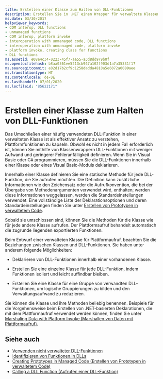 ```yaml
---
title: Erstellen einer Klasse zum Halten von DLL-Funktionen
description: Erstellen Sie in .NET einen Wrapper für verwaltete Klassen zur Aufnahme von DLL-Funktionen, mit dessen Hilfe Plattformfunktionalität gekapselt werden kann.
ms.date: 03/30/2017
helpviewer_keywords:
- COM interop, DLL functions
- unmanaged functions
- COM interop, platform invoke
- interoperation with unmanaged code, DLL functions
- interoperation with unmanaged code, platform invoke
- platform invoke, creating class for functions
- DLL functions
ms.assetid: e08e4c34-0223-45f7-aa55-a3d8dd979b0f
ms.openlocfilehash: b8aa0361ee5213cb947a102f903d1a7a35331f17
ms.sourcegitcommit: e02d17b2cf9c1258dadda4810a5e6072a0089aee
ms.translationtype: HT
ms.contentlocale: de-DE
ms.lasthandoff: 07/01/2020
ms.locfileid: "85622171"
---
```

# <a name="creating-a-class-to-hold-dll-functions"></a>Erstellen einer Klasse zum Halten von DLL-Funktionen
Das Umschließen einer häufig verwendeten DLL-Funktion in einer verwalteten Klasse ist als effektiver Ansatz zu verstehen, Plattformfunktionen zu kapseln. Obwohl es nicht in jedem Fall erforderlich ist, können Sie mithilfe von Klassenwrappern DLL-Funktionen mit weniger Aufwand und geringerer Fehleranfälligkeit definieren. Wenn Sie in Visual Basic oder C# programmieren, müssen Sie die DLL-Funktionen innerhalb einer Klasse oder eines Visual Basic-Moduls deklarieren.  
  
 Innerhalb einer Klasse definieren Sie eine statische Methode für jede DLL-Funktion, die Sie aufrufen möchten. Die Definition kann zusätzliche Informationen wie den Zeichensatz oder die Aufrufkonvention, die bei der Übergabe von Methodenargumenten verwendet wird, enthalten; werden diese Informationen weggelassen, werden die Standardeinstellungen verwendet. Eine vollständige Liste der Deklarationsoptionen und deren Standardeinstellungen finden Sie unter [Erstellen von Prototypen in verwaltetem Code](creating-prototypes-in-managed-code.md).  
  
 Sobald sie umschlossen sind, können Sie die Methoden für die Klasse wie für jede andere Klasse aufrufen. Der Plattformaufruf behandelt automatisch die zugrunde liegenden exportierten Funktionen.  
  
 Beim Entwurf einer verwalteten Klasse für Plattformaufruf, beachten Sie die Beziehungen zwischen Klassen und DLL-Funktionen. Sie haben unter anderem folgende Möglichkeiten:  
  
- Deklarieren von DLL-Funktionen innerhalb einer vorhandenen Klasse.  
  
- Erstellen Sie eine einzelne Klasse für jede DLL-Funktion, indem Funktionen isoliert und leicht auffindbar bleiben.  
  
- Erstellen Sie eine Klasse für eine Gruppe von verwandten DLL-Funktionen, um logische Gruppierungen zu bilden und den Verwaltungsaufwand zu reduzieren.  
  
 Sie können die Klasse und ihre Methoden beliebig benennen. Beispiele für die Vorgehensweise beim Erstellen von .NET-basierten Deklarationen, die mit dem Plattformaufruf verwendet werden können, finden Sie unter [Marshaling Data with Platform Invoke (Marshallen von Daten mit Plattformaufruf)](marshaling-data-with-platform-invoke.md).  
  
## <a name="see-also"></a>Siehe auch

- [Verwenden nicht verwalteter DLL-Funktionen](consuming-unmanaged-dll-functions.md)
- [Identifizieren von Funktionen in DLLs](identifying-functions-in-dlls.md)
- [Creating Prototypes in Managed Code (Erstellen von Prototypen in verwaltetem Code)](creating-prototypes-in-managed-code.md)
- [Calling a DLL Function (Aufrufen einer DLL-Funktion)](calling-a-dll-function.md)
